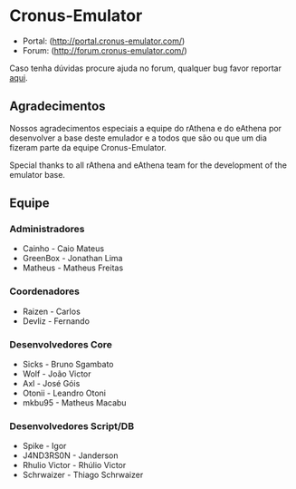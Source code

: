 Cronus-Emulator
===============

* Portal: (http://portal.cronus-emulator.com/)
* Forum: (http://forum.cronus-emulator.com/)

Caso tenha dúvidas procure ajuda no forum, qualquer bug favor reportar [aqui](https://github.com/Cronus-Emulator/Cronus/issues).


Agradecimentos
--------------
Nossos agradecimentos especiais a equipe do rAthena e do eAthena por desenvolver a base deste emulador e a todos que são ou que um dia fizeram parte da equipe Cronus-Emulator.

Special thanks to all rAthena and eAthena team for the development of the emulator base.


Equipe
------
### Administradores
- Cainho		- Caio Mateus
- GreenBox		- Jonathan Lima
- Matheus		- Matheus Freitas

### Coordenadores
- Raizen		- Carlos
- Devliz		- Fernando

### Desenvolvedores Core
- Sicks 		- Bruno Sgambato
- Wolf			- João Victor
- Axl			- José Góis
- Otonii		- Leandro Otoni
- mkbu95		- Matheus Macabu

### Desenvolvedores Script/DB
- Spike			- Igor
- J4ND3RS0N		- Janderson
- Rhulio Victor		- Rhúlio Victor
- Schrwaizer 		- Thiago Schrwaizer
